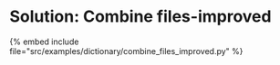 # Solution: Combine files-improved



{% embed include file="src/examples/dictionary/combine_files_improved.py" %}
